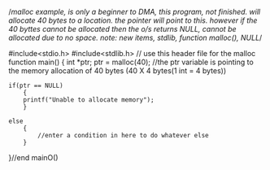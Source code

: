 /*malloc example, is only a beginner to DMA, this program, not finished. will allocate 40 bytes to a location. the pointer will point to this. however if the 40 byttes cannot be allocated then
the o/s returns NULL, cannot be allocated due to no space. note: new items, stdlib, function malloc(), NULL*/

#include<stdio.h>
#include<stdlib.h> // use this header file for the malloc function
main()
{
    int *ptr;
    ptr = malloc(40); //the ptr variable is pointing to the memory allocation of 40 bytes (40 X 4 bytes(1 int = 4 bytes))

    if(ptr == NULL)
        {
        printf("Unable to allocate memory");
        }

    else
        {
            //enter a condition in here to do whatever else
        }


}//end mainO()
